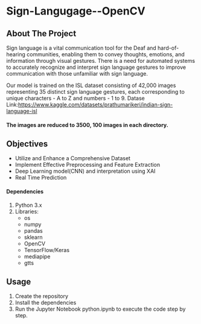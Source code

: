 # Sign-Langugage--OpenCV

## About The Project
 Sign language is a vital communication tool for the Deaf and hard-of-hearing communities,
 enabling them to convey thoughts, emotions, and information through visual gestures.
 There is a need for automated systems to accurately recognize and interpret sign language
 gestures to improve communication with those unfamiliar with sign language.
 
 Our model is trained on the ISL dataset consisting of 42,000 images representing 35 distinct
 sign language gestures, each corresponding to unique characters - A to Z and numbers - 1 to 9.
 Datase Link:https://www.kaggle.com/datasets/prathumarikeri/indian-sign-language-isl
 
 #### The images are reduced to 3500, 100 images in each directory.
 
 ## Objectives
 - Utilize and Enhance a Comprehensive Dataset
 - Implement Effective Preprocessing and Feature Extraction
 - Deep Learning model(CNN) and interpretation using XAI
 - Real Time Prediction

#### Dependencies

1. Python 3.x
2. Libraries:
   - os
   - numpy
   - pandas
   - sklearn
   - OpenCV
   - TensorFlow/Keras
   - mediapipe
   - gtts

## Usage

1. Create the repository
2. Install the dependencies
3. Run the Jupyter Notebook python.ipynb to execute the code step by step.
   

 
 
